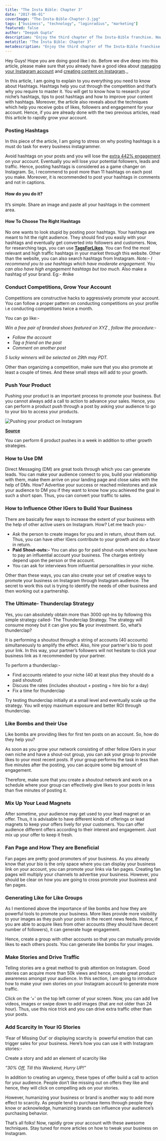 ```yaml
---
title: "The Insta Bible: Chapter 3"
date: "2017-06-01"
coverImage: "The-Insta-Bible-Chapter-3.jpg"
tags: ["business", "technology", "loginradius", "marketing"]
featured: false 
author: "Deepak Gupta"
description: "Enjoy the third chapter of The Insta-Bible franchise. Now, rapidly grow your IG account by using the right hashtags and obtain ton of followers. Wondering how?"
metatitle: "The Insta Bible: Chapter 3"
metadescription: "Enjoy the third chapter of The Insta-Bible franchise. Now, rapidly grow your IG account by using the right hashtags and obtain ton of followers. Wondering how?"
---
```


Hey Guys! Hope you are doing good like I do. Before we dive deep into this article, please make sure that you already have a good idea about [managing your Instagram account](https://www.loginradius.com/blog/fuel/2017/05/the-insta-bible-chapter-1/) and [creating content on Instagram](https://www.loginradius.com/blog/fuel/2017/05/the-insta-bible-chapter-2/)._ 

In this article, I am going to explain to you everything you need to know about Hashtags. Hashtags help you cut through the competition and that’s why you require to master it. You will get to know how to research your niche’s hashtags, tips to post hashtags and how to improve your content with hashtags. Moreover, the article also reveals about the techniques which help you receive gobs of likes, followers and engagement for your account. Hence, if you are already done with the two previous articles, read this article to rapidly grow your account.

### **Posting Hashtags**

In this piece of the article, I am going to stress on why posting hashtags is a must do task for every business instagrammer.

Avoid hashtags on your posts and you will lose the [extra 442% engagement](http://louisem.com/7198/how-to-use-hashtags-on-instagram) on your account. Eventually you will lose your potential followers, leads and traffic. Hence, posting hashtags is considered as a game changer on Instagram. So, I recommend to post more than 11 hashtags on each post you make. Moreover, it is recommended to post your hashtags in comments and not in captions. 

#### **How do you do it?**

It’s simple. Share an image and paste all your hashtags in the comment area.

#### **How To Choose The Right Hashtags**

No one wants to look stupid by posting poor hashtags. Your hashtags are meant to hit the right audience. They should find you easily with your hashtags and eventually get converted into followers and customers. Now, for researching tags, you can use [**TagsForLikes**](http://tagsforlikes.com/). You can find the most relevant and high traffic hashtags in your market through this website. Other than the website, you can also search hashtags from Instagram. _Note:- I recommend you to use hashtags which have moderate engagement. You can also have high engagement hashtags but too much._  Also make a hashtag of your brand. Eg:- #nike

### **Conduct Competitions, Grow Your Account**

Competitions are constructive hacks to aggressively promote your account. You can follow a proper pattern on conducting competitions on your profile i.e conducting competitions twice a month.

You can go like:-

_Win a free pair of branded shoes featured on XYZ , follow the procedure:-_

- _Follow the account_
- _Tag a friend on the post_
- _Comment on another post_

_5 lucky winners will be selected on 29th may PDT._

Other than organizing a competition, make sure that you also promote at least a couple of times. And these small steps will add to your growth.

### **Push Your Product**

Pushing your product is an important process to promote your business. But you cannot always add a call to action to advance your sales. Hence, you can perform a product push through a post by asking your audience to go to your bio to access your products.

![Pushing your product on Instagram](Pushing-your-product-on-Instagram.png)

[**Source**](http://www.socialmediaexaminer.com/use-instagram-to-promote-products/)

You can perform 6 product pushes in a week in addition to other growth strategies.

### **How to Use DM** 

Direct Messaging (DM) are great tools through which you can generate leads. You can make your audience connect to you, build your relationship with them, make them arrive on your landing page and close sales with the help of DMs. How? Advertise your success or reached milestones and ask your audience to DM you if they want to know how you achieved the goal in such a short span. Thus, you can convert your traffic to sales.

### **How to Influence Other IGers to Build Your Business**

There are basically few ways to increase the extent of your business with the help of other active users on Instagram. How? Let me teach you:-

- Ask the person to create images for you and in return, shout them out. Thus, you can have other IGers contribute to your growth and do a favor in return.
- **Paid Shout-outs:-** You can also go for paid shout-outs where you have to pay an influential account your business. The charges entirely depend upon the person or the account.
- You can ask for interviews from influential personalities in your niche.

Other than these ways, you can also create your set of creative ways to promote your business on Instagram through Instagram audience. The secret to work this out is trying to identify the needs of other business and then working out a partnership.

### **The Ultimate- Thunderclap Strategy**

Yes, you can absolutely obtain more than 3000 opt-ins by following this simple strategy called- The Thunderclap Strategy. The strategy will consume money but it can give you **5x** your investment. So, what’s thunderclap?

It is performing a shoutout through a string of accounts (40 accounts) simultaneously to amplify the effect. Also, hire your partner's bio to post your link. In this way, your partner’s followers will not hesitate to click your business link as it recommended by your partner.

To perform a thunderclap:-

- Find accounts related to your niche (40 at least plus they should do a paid shoutout)
- Discuss the rates (includes shoutout + posting + hire bio for a day)
- Fix a time for thunderclap

Try testing thunderclap initially at a small level and eventually scale up the strategy. You will enjoy maximum exposure and better ROI through thunderclap.

### **Like Bombs and their Use**

Like bombs are providing likes for first ten posts on an account. So, how do they help you?

As soon as you grow your network consisting of other fellow IGers in your own niche and have a shout-out group, you can ask your group to provide likes to your most recent posts. If your group performs the task in less than five minutes after the posting, you can acquire some big amount of engagement.

Therefore, make sure that you create a shoutout network and work on a schedule where your group can effectively give likes to your posts in less than five minutes of posting it.

### **Mix Up Your Lead Magnets**

After sometime, your audience may get used to your lead magnet or an offer. Thus, it is advisable to have different kinds of offerings or lead magnets to keep your offers lively for your customers. You can offer audience different offers according to their interest and engagement. Just mix up your offer to keep it fresh.

### **Fan Page and How They are Beneficial**

Fan pages are pretty good promoters of your business. As you already know that your bio is the only space where you can display your business link on your account, you can promote your links via fan pages. Creating fan pages will multiply your channels to advertise your business. However, you should be clear on how you are going to cross promote your business and fan pages. 

### **Generating Like for Like Groups**

As I mentioned above the importance of like bombs and how they are powerful tools to promote your business. More likes provide more visibility to your images as they push your posts in the recent news feeds. Hence, if you are able to acquire likes from other accounts (they should have decent number of followers), it can generate huge engagement.

Hence, create a group with other accounts so that you can mutually provide likes to each others posts. You can generate like bombs for your images.

### **Make Stories and Drive Traffic**

Telling stories are a great method to grab attention on Instagram. Good stories can acquire more than 50k views and hence, create great product awareness amongst your audience. In this section, I am going to introduce how to make your own stories on your Instagram account to generate more traffic.

Click on the ‘+’ on the top left corner of your screen. Now, you can add live videos, images or swipe down to add images (that are not older than 24 hour). Thus, use this nice trick and you can drive extra traffic other than your posts.

### **Add Scarcity In Your IG Stories**

‘Fear of Missing Out’ or displaying scarcity is  powerful emotion that can trigger sales for your business. Here’s how you can use it with Instagram stories:-

Create a story and add an element of scarcity like

_“30% Off, Till this Weekend, Hurry UP!”_ 

In addition to creating an urgency, these types of offer build a call to action for your audience. People don’t like missing out on offers they like and hence, they will click on compelling ads on your stories.

However, humanizing your business or brand is another way to add more effect to scarcity. As people tend to purchase items through people they know or acknowledge, humanizing brands can influence your audience’s purchasing behavior.

That’s all folks! Now, rapidly grow your account with these awesome techniques. Stay tuned for more articles on how to tweak your business on Instagram.
